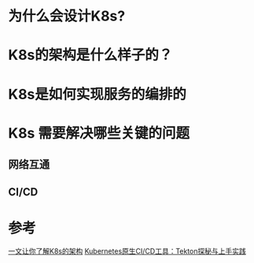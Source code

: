# 为什么会设计K8s?
# K8s的架构是什么样子的？
# K8s是如何实现服务的编排的
# K8s 需要解决哪些关键的问题
## 网络互通
## CI/CD

# 参考
[一文让你了解K8s的架构](https://juejin.im/post/5d86db1be51d4557ca7fde07)
[Kubernetes原生CI/CD工具：Tekton探秘与上手实践](http://dockone.io/article/9323)
